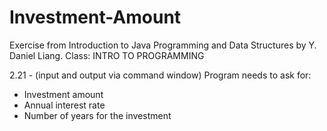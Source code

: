 # Investment-Amount
Exercise from Introduction to Java Programming and Data Structures by Y. Daniel Liang. 
Class: INTRO TO PROGRAMMING

2.21 - (input and output via command window)
Program needs to ask for:
- Investment amount
- Annual interest rate
- Number of years for the investment

